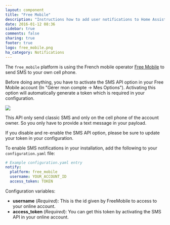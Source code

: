 ```yaml
---
layout: component
title: "Free Mobile"
description: "Instructions how to add user notifications to Home Assistant."
date: 2016-01-12 08:36
sidebar: true
comments: false
sharing: true
footer: true
logo: free_mobile.png
ha_category: Notifications
---
```


The `free_mobile` platform is using the French mobile operator [Free Mobile](http://mobile.free.fr/) to send SMS to your own cell phone. 

Before doing anything, you have to activate the SMS API option in your Free Mobile account (In "Gérer mon compte -> Mes Options"). Activating this option will automatically generate a token which is required in your configuration.

<p class='img'>
<img src='/images/components/free_mobile/token.png' />
</p>

This API only send classic SMS and only on the cell phone of the account owner. So you only have to provide a text message in your payload.

<p class='note warning'>
If you disable and re-enable the SMS API option, please be sure to update your token in your configuration.
</p>

To enable SMS notifications in your installation, add the following to your `configuration.yaml` file:

```yaml
# Example configuration.yaml entry
notify:
  platform: free_mobile
  username: YOUR_ACCOUNT_ID
  access_token: TOKEN
```

Configuration variables:

- **username** (*Required*): This is the id given by FreeMobile to access to your online account.
- **access_token** (*Required*): You can get this token by activating the SMS API in your online account.
